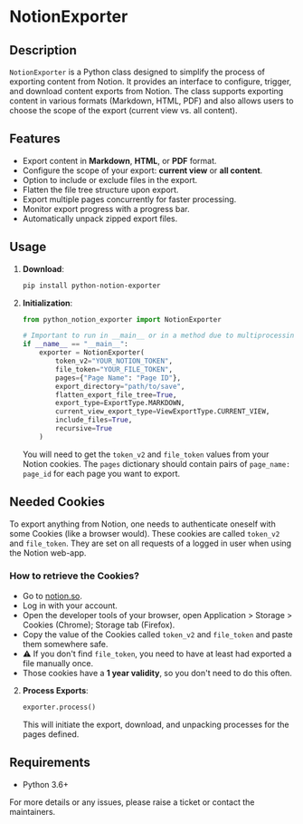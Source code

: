 # NotionExporter

## Description

`NotionExporter` is a Python class designed to simplify the process of exporting content from Notion. It provides an interface to configure, trigger, and download content exports from Notion. The class supports exporting content in various formats (Markdown, HTML, PDF) and also allows users to choose the scope of the export (current view vs. all content).

## Features

- Export content in **Markdown**, **HTML**, or **PDF** format.
- Configure the scope of your export: **current view** or **all content**.
- Option to include or exclude files in the export.
- Flatten the file tree structure upon export.
- Export multiple pages concurrently for faster processing.
- Monitor export progress with a progress bar.
- Automatically unpack zipped export files.

## Usage
1. **Download**:

   ```bash
   pip install python-notion-exporter
   ```


2. **Initialization**:

   ```python
   from python_notion_exporter import NotionExporter
   
   # Important to run in __main__ or in a method due to multiprocessing.
   if __name__ == "__main__":
       exporter = NotionExporter(
           token_v2="YOUR_NOTION_TOKEN",
           file_token="YOUR_FILE_TOKEN",
           pages={"Page Name": "Page ID"},
           export_directory="path/to/save",
           flatten_export_file_tree=True,
           export_type=ExportType.MARKDOWN,
           current_view_export_type=ViewExportType.CURRENT_VIEW,
           include_files=True,
           recursive=True
       )
   ```

   You will need to get the `token_v2` and `file_token` values from your Notion cookies. The `pages` dictionary should contain pairs of `page_name: page_id` for each page you want to export.

## Needed Cookies

To export anything from Notion, one needs to authenticate oneself with some
Cookies (like a browser would). These cookies are called `token_v2` and
`file_token`. They are set on all requests of a logged in user when using the
Notion web-app.


### How to retrieve the Cookies?

- Go to [notion.so](https://notion.so).
- Log in with your account.
- Open the developer tools of your browser, open Application > Storage > Cookies
  (Chrome); Storage tab (Firefox).
- Copy the value of the Cookies called `token_v2` and `file_token` and paste
  them somewhere safe.
- ⚠️ If you don't find `file_token`, you need to have at least had exported a file manually once.
- Those cookies have a **1 year validity**, so you don't need to do this often.

2. **Process Exports**:

   ```python
   exporter.process()
   ```

   This will initiate the export, download, and unpacking processes for the pages defined.

## Requirements

- Python 3.6+

For more details or any issues, please raise a ticket or contact the maintainers.